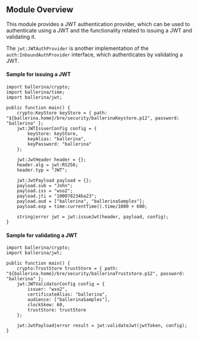 ## Module Overview

This module provides a JWT authentication provider, which can be used to authenticate using a JWT and the functionality related to issuing a JWT and validating it.

The `jwt:JWTAuthProvider` is another implementation of the `auth:InboundAuthProvider` interface, which authenticates by validating a JWT.

#### Sample for issuing a JWT

```ballerina
import ballerina/crypto;
import ballerina/time;
import ballerina/jwt;

public function main() {
    crypto:KeyStore keyStore = { path: "${ballerina.home}/bre/security/ballerinaKeystore.p12", password: "ballerina" };
    jwt:JWTIssuerConfig config = {
        keyStore: keyStore,
        keyAlias: "ballerina",
        keyPassword: "ballerina"
    };

    jwt:JwtHeader header = {};
    header.alg = jwt:RS256;
    header.typ = "JWT";

    jwt:JwtPayload payload = {};
    payload.sub = "John";
    payload.iss = "wso2";
    payload.jti = "100078234ba23";
    payload.aud = ["ballerina", "ballerinaSamples"];
    payload.exp = time:currentTime().time/1000 + 600;

    string|error jwt = jwt:issueJwt(header, payload, config);
}
```

#### Sample for validating a JWT

```ballerina
import ballerina/crypto;
import ballerina/jwt;

public function main() {
    crypto:TrustStore trustStore = { path: "${ballerina.home}/bre/security/ballerinaTruststore.p12", password: "ballerina" };
    jwt:JWTValidatorConfig config = {
        issuer: "wso2",
        certificateAlias: "ballerina",
        audience: ["ballerinaSamples"],
        clockSkew: 60,
        trustStore: trustStore
    };

    jwt:JwtPayload|error result = jwt:validateJwt(jwtToken, config);
}
```
